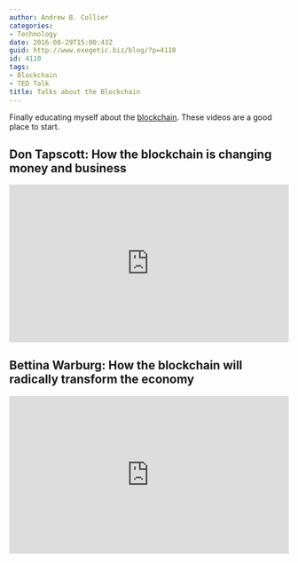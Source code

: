 ```yaml
---
author: Andrew B. Collier
categories:
- Technology
date: 2016-08-29T15:00:43Z
guid: http://www.exegetic.biz/blog/?p=4110
id: 4110
tags:
- Blockchain
- TED Talk
title: Talks about the Blockchain
---
```


Finally educating myself about the [blockchain](https://en.wikipedia.org/wiki/Blockchain_(database)). These videos are a good place to start.

## Don Tapscott: How the blockchain is changing money and business

<div style="max-width:640"><div style="position:relative;height:0;padding-bottom:56.25%"><iframe src="https://embed.ted.com/talks/don_tapscott_how_the_blockchain_is_changing_money_and_business" width="640" height="360" style="position:absolute;left:0;top:0;width:100%;height:100%" frameborder="0" scrolling="no" allowfullscreen></iframe></div></div>

## Bettina Warburg: How the blockchain will radically transform the economy

<div style="max-width:640"><div style="position:relative;height:0;padding-bottom:56.25%"><iframe src="https://embed.ted.com/talks/bettina_warburg_how_the_blockchain_will_radically_transform_the_economy" width="640" height="360" style="position:absolute;left:0;top:0;width:100%;height:100%" frameborder="0" scrolling="no" allowfullscreen></iframe></div></div>